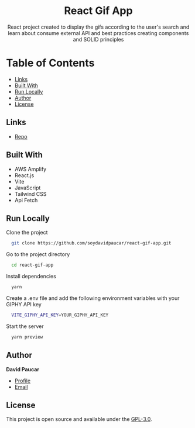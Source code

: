 <h1 align="center">React Gif App</h1>

<p align="center">React project created to display the gifs according to the user's search and learn about consume external API and best practices creating components and SOLID principles</p>

# Table of Contents

- [Links](#links)
- [Built With](#built-with)
- [Run Locally](#run-locally)
- [Author](#author)
- [License](#license)

## Links

- [Repo](https://github.com/soydavidpaucar/react-gif-app "GitHub Repo")

## Built With

- AWS Amplify
- React.js
- Vite
- JavaScript
- Tailwind CSS
- Api Fetch

## Run Locally

Clone the project

```bash
  git clone https://github.com/soydavidpaucar/react-gif-app.git
```

Go to the project directory

```bash
  cd react-gif-app
```

Install dependencies

```bash
  yarn
```

Create a .env file and add the following environment variables with your GIPHY API key

```bash
  VITE_GIPHY_API_KEY=YOUR_GIPHY_API_KEY
```

Start the server

```bash
  yarn preview
```

## Author

**David Paucar**

- [Profile](https://github.com/soydavidpaucar "David Paucar")
- [Email](mailto:soydavidpaucar@gmail.com "Hi!")

## License

This project is open source and available under the [GPL-3.0](LICENSE).